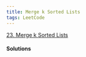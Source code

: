 ```yaml
---
title: Merge k Sorted Lists
tags: LeetCode
---
```


[23. Merge k Sorted Lists](https://leetcode.com/problems/merge-k-sorted-lists/)

#### Solutions
